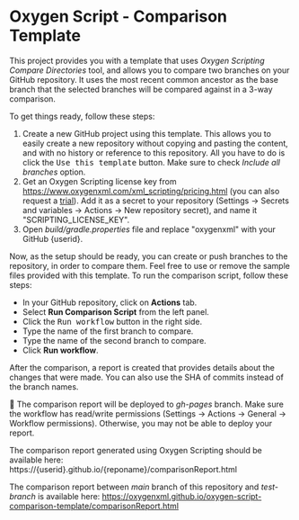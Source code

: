 # Oxygen Script - Comparison Template
This project provides you with a template that uses <i>Oxygen Scripting Compare Directories</i> tool,
and allows you to compare two branches on your GitHub repository. It uses the most recent common ancestor 
as the base branch that the selected branches will be compared against in a 3-way comparison.

To get things ready, follow these steps:
1. Create a new GitHub project using this template. This allows you to easily create a new repository without copying and pasting the content, and with no history or reference to this repository.
   All you have to do is click the <kbd>Use this template</kbd> button. Make sure to check <i>Include all branches</i> option.
2. Get an Oxygen Scripting license key from https://www.oxygenxml.com/xml_scripting/pricing.html (you can also request a [trial](https://www.oxygenxml.com/xml_scripting/register.html)). Add it as a secret to your repository (Settings &#8594; Secrets and variables &#8594; Actions &#8594; New repository secret), and name it "SCRIPTING_LICENSE_KEY".
3. Open <i>build/gradle.properties</i> file and replace "oxygenxml" with your GitHub {userid}.

Now, as the setup should be ready, you can create or push branches to the repository, in order to compare them.
Feel free to use or remove the sample files provided with this template. To run the comparison script, follow these steps:
- In your GitHub repository, click on <b>Actions</b> tab.
- Select <b>Run Comparison Script</b> from the left panel.
- Click the <kbd>Run workflow</kbd> button in the right side.
- Type the name of the first branch to compare. 
- Type the name of the second branch to compare.
- Click <b>Run workflow</b>.

After the comparison, a report is created that provides details about the changes that were made. You can also use the SHA of commits instead of the branch names.

📝 The comparison report will be deployed to <i>gh-pages</i> branch. Make sure the workflow has read/write permissions (Settings &#8594; Actions &#8594; General &#8594; Workflow permissions). Otherwise, you may not be able to deploy your report.

The comparison report generated using Oxygen Scripting should be available here:
https://{userid}.github.io/{reponame}/comparisonReport.html

The comparison report between <i>main</i> branch of this repository and <i>test-branch</i> is available here:
https://oxygenxml.github.io/oxygen-script-comparison-template/comparisonReport.html
